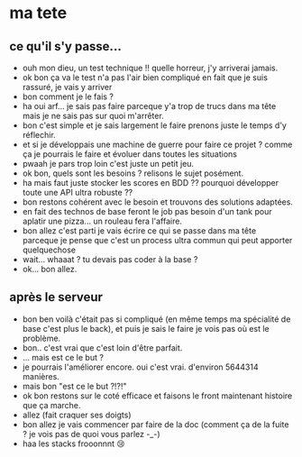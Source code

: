 # ma tete

## ce qu'il s'y passe...

- ouh mon dieu, un test technique !! quelle horreur, j'y arriverai jamais.
- ok bon ça va le test n'a pas l'air bien compliqué en fait que je suis rassuré, je vais y arriver
- bon comment je le fais ?
- ha oui arf... je sais pas faire parceque y'a trop de trucs dans ma tête mais je ne sais pas sur quoi m'arrêter.
- bon c'est simple et je sais largement le faire prenons juste le temps d'y réflechir.
- et si je développais une machine de guerre pour faire ce projet ? comme ça je pourrais le faire et évoluer dans toutes les situations
- pwaah je pars trop loin c'est juste un petit jeu.
- ok bon, quels sont les besoins ? relisons le sujet posément.
- ha mais faut juste stocker les scores en BDD ?? pourquoi développer toute une API ultra robuste ??
- bon restons cohérent avec le besoin et trouvons des solutions adaptées.
- en fait des technos de base feront le job pas besoin d'un tank pour aplatir une pizza... un rouleau fera l'affaire.
- bon allez c'est parti je vais écrire ce qui se passe dans ma tête parceque je pense que c'est un process ultra commun qui peut apporter quelquechose
- wait... whaaat ? tu devais pas coder à la base ?
- ok... bon allez.

## après le serveur
- bon ben voilà c'était pas si compliqué (en même temps ma spécialité de base c'est plus le back), et puis je sais le faire je vois pas où est le problème.
- bon.. c'est vrai que c'est loin d'être parfait.
- ... mais est ce le but ?
- je pourrais l'améliorer encore. oui c'est vrai. d'environ 5644314 manières.
- mais bon "est ce le but ?!?!"
- ok bon restons sur le coté efficace et faisons le front maintenant histoire que ça marche.
- allez (fait craquer ses doigts)
- bon allez je vais commencer par faire de la doc (comment ça de la fuite ? je vois pas de quoi vous parlez -_-)
- haa les stacks frooonnnt :cry:

